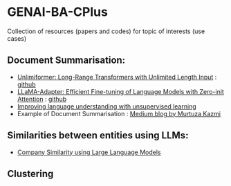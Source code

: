 # GENAI-BA-CPlus
Collection of resources (papers and codes) for topic of interests (use cases)

## Document Summarisation: 

- [Unlimiformer: Long-Range Transformers with Unlimited Length Input](https://arxiv.org/pdf/2305.01625.pdf) : [github](https://github.com/abertsch72/unlimiformer/tree/main)
- [LLaMA-Adapter: Efficient Fine-tuning of Language Models with Zero-init Attention](https://arxiv.org/abs/2303.16199) : [github](https://github.com/OpenGVLab/LLaMA-Adapter)
- [Improving language understanding with unsupervised learning](https://openai.com/research/language-unsupervised)
- Example of Document Summarisation : [Medium blog by Murtuza Kazmi](https://medium.com/@murtuza753/using-llama-2-0-faiss-and-langchain-for-question-answering-on-your-own-data-682241488476)

## Similarities between entities using LLMs:
  - [Company Similarity using Large Language Models](https://arxiv.org/pdf/2308.08031.pdf)

## Clustering
